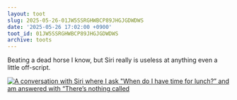 ```yaml
---
layout: toot
slug: 2025-05-26-01JW5SSRGHWBCP89JHGJGDWDWS
date: '2025-05-26 17:02:00 +0900'
toot_id: 01JW5SSRGHWBCP89JHGJGDWDWS
archive: toots
---
```

<p>Beating a dead horse I know, but Siri really is useless at anything even a little off-script.</p>
<div class='gallery'><div><a href='https://gts.invisibleparade.com/fileserver/01GH6B64M32N9Y4742YPSN8KAY/attachment/original/01JW5SSQ5RRSWKWGQ70G5EC1Y4.jpeg'><img src='https://gts.invisibleparade.com/fileserver/01GH6B64M32N9Y4742YPSN8KAY/attachment/small/01JW5SSQ5RRSWKWGQ70G5EC1Y4.jpeg' alt='A conversation with Siri where I ask "When do I have time for lunch?” and am answered with “There’s nothing called 'time for lunch' on your calendar."'/></a></div></div>
